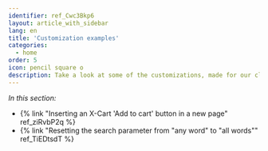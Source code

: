 ```yaml
---
identifier: ref_Cwc3Bkp6
layout: article_with_sidebar
lang: en
title: 'Customization examples'
categories:
  - home
order: 5
icon: pencil square o
description: Take a look at some of the customizations, made for our clients
---
```



_In this section:_

*   {% link "Inserting an X-Cart 'Add to cart' button in a new page" ref_ziRvbP2q %}
*   {% link "Resetting the search parameter from "any word" to "all words"" ref_TiEDtsdT %}